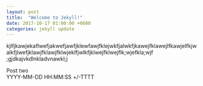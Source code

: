 ```yaml
---
layout: post
title:  "Welcome to Jekyll!"
date: 2017-10-17 01:00:00 +0600
categories: jekyll update
---
```



kjlfjkawjekaflwefjakwefjawfjklewfawjfklejwkfjalwkfjkawejfklawejlfkawjelfkjwalkfjlwefjklawjfklawjfklwjeklfjwlkfjklwejfklwejflk;wjefkla;wjf ;gjdkajvkdlnkladvnawkl;j

Post two  
YYYY-MM-DD HH:MM:SS +/-TTTT
